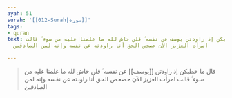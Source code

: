 ```yaml
---
ayah: 51
surah: '[[012-Surah|سورة]]'
tags:
- quran
text: قال ما خطبكن إذ راودتن يوسف عن نفسه ۚ قلن حاش لله ما علمنا عليه من سوء ۚ قالت
  امرأت العزيز الآن حصحص الحق أنا راودته عن نفسه وإنه لمن الصادقين

---
```

> قال ما خطبكن إذ راودتن [[يوسف]] عن نفسه ۚ قلن حاش لله ما علمنا عليه من سوء ۚ قالت امرأت العزيز الآن حصحص الحق أنا راودته عن نفسه وإنه لمن الصادقين
